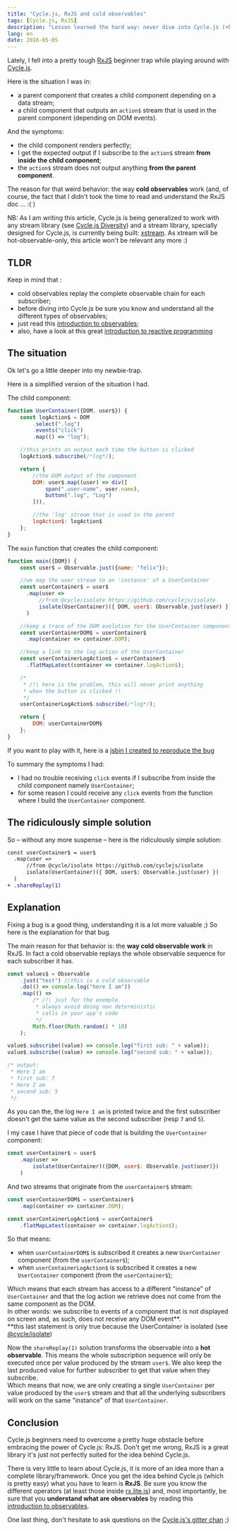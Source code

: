 ```yaml
---
title: "Cycle.js, RxJS and cold observables"
tags: [Cycle.js, RxJS]
description: "Lesson learned the hard way: never dive into Cycle.js (+RxJS) without understanding cold/hot observables"
lang: en
date: 2016-05-05
---
```


Lately, I fell into a pretty tough [RxJS](https://github.com/Reactive-Extensions/RxJS) beginner trap while playing around with [Cycle.js](http://cycle.js.org/).

Here is the situation I was in:

- a parent component that creates a child component depending on a data stream;
- a child component that outputs an `action$` stream that is used in the parent component (depending on DOM events).

And the symptoms:

- the child component renders perfectly;
- I get the expected output if I subscribe to the `action$` stream **from inside the child component**;
- the `action$` stream does not output anything **from the parent component**.

The reason for that weird behavior: the way **cold observables** work (and, of course, the fact that I didn't took the time to read and understand the RxJS doc ... :( )

NB: As I am writing this article, Cycle.js is being generalized to work with any stream library (see [Cycle.js Diversity](https://github.com/cyclejs/core/issues/196)) and a stream library, specially designed for Cycle.js, is currently being built: [xstream](http://staltz.com/why-we-built-xstream.html). As xtream will be hot-observable-only, this article won't be relevant any more :)

## TLDR

Keep in mind that :

- cold observables replay the complete observable chain for each subscriber;
- before diving into Cycle.js be sure you know and understand all the different types of observables;
- just read this [introduction to observables](http://reactivex.io/rxjs/manual/overview.html#subject);
- also, have a look at this great [introduction to reactive programming](https://gist.github.com/staltz/868e7e9bc2a7b8c1f754)

## The situation

Ok let's go a little deeper into my newbie-trap.

Here is a simplified version of the situation I had.

The child component:

```javascript
function UserContainer({DOM, user$}) {
    const logAction$ = DOM
        .select(".log")
        .events("click")
        .map(() => "log");

    //this prints an output each time the button is clicked
    logAction$.subscribe(/*log*/);

    return {
        //the DOM output of the component
        DOM: user$.map((user) => div([
            span(".user-name", user.name),
            button(".log", "Log")
        ])),

        //the 'log' stream that is used in the parent
        logAction$: logAction$
    };
}
```

The `main` function that creates the child component:

```javascript
function main({DOM}) {
    const user$ = Observable.just({name: "felix"});

    //we map the user stream to an 'instance' of a UserContainer
    const userContainer$ = user$
      .map(user =>
          //from @cycle/isolate https://github.com/cyclejs/isolate
          isolate(UserContainer)({ DOM, user$: Observable.just(user) })
      )

    //keep a trace of the DOM evolution for the UserContainer component
    const userContainerDOM$ = userContainer$
      .map(container => container.DOM);

    //keep a link to the log action of the UserContainer
    const userContainerLogAction$ = userContainer$
      .flatMapLatest(container => container.logAction$);

    /*
     * /!\ here is the problem, this will never print anything
     * when the button is clicked !!
     */
    userContainerLogAction$.subscribe(/*log*/);

    return {
        DOM: userContainerDOM$
    };
}
```

If you want to play with it, here is a [jsbin I created to reproduce the bug](https://jsbin.com/ropaqa/edit?js,console,output)

To summary the symptoms I had:

- I had no trouble receiving `click` events if I subscribe from inside the child component namely `UserContainer`;
- for some reason I could receive any `click` events from the function where I build the `UserContainer` component.

## The ridiculously simple solution

So – without any more suspense – here is the ridiculously simple solution:

```diff
const userContainer$ = user$
  .map(user =>
      //from @cycle/isolate https://github.com/cyclejs/isolate
      isolate(UserContainer)({ DOM, user$: Observable.just(user) })
  )
+ .shareReplay(1)
```

## Explanation

Fixing a bug is a good thing, understanding it is a lot more valuable ;) So here is the explanation for that bug.

The main reason for that behavior is: the **way cold observable work** in RxJS. In fact a cold observable replays the whole observable sequence for each subscriber it has.

```javascript
const values$ = Observable
    .just("test") //this is a cold observable
    .do(() => console.log("here I am"))
    .map(() =>
        /* /!\ just for the exemple.
         * always avoid doing non deterministic
         * calls in your app's code
         */
        Math.floor(Math.random() * 10)
    );

value$.subscribe((value) => console.log("first sub: " + value));
value$.subscribe((value) => console.log("second sub: " + value));

/* output:
 * Here I am
 * first sub: 7
 * Here I am
 * second sub: 5
 */
```

As you can the, the log `Here I am` is printed twice and the first subscriber doesn't get the same value as the second subscriber (resp `7` and `5`).

I my case I have that piece of code that is building the `UserContainer` component:

```javascript
const userContainer$ = user$
    .map(user =>
        isolate(UserContainer)({DOM, user$: Observable.just(user)})
    )
```

And two streams that originate from the `userContainer$` stream:

```javascript
const userContainerDOM$ = userContainer$
    .map(container => container.DOM);

const userContainerLogAction$ = userContainer$
    .flatMapLatest(container => container.logAction$);
```

So that means:

- when `userContainerDOM$` is subscribed it creates a new `UserContainer` component (from the `userContainer$`);
- when `userContainerLogAction$` is subscribed it creates a new `UserContainer` component (from the `userContainer$`);

Which means that each stream has access to a different "instance" of `UserContainer` and that the log action we retrieve does not come from the same component as the DOM.  
In other words: we subscribe to events of a component that is not displayed on screen and, as such, does not receive any DOM event\*\*.  
\*\*this last statement is only true because the UserContainer is isolated (see [@cycle/isolate](https://github.com/cyclejs/isolate))

Now the `shareReplay(1)` solution transforms the observable into a **hot observable**. This means the whole subscription sequence will only be executed once per value produced by the stream `user$`. We also keep the last produced value for further subscriber to get that value when they subscribe.  
Which means that now, we are only creating a single `UserContainer` per value produced by the `user$` stream and that all the underlying subscribers will work on the same "instance" of that `UserContainer`.

## Conclusion

Cycle.js beginners need to overcome a pretty huge obstacle before embracing the power of Cycle.js: RxJS. Don't get me wrong, RxJS is a great library it's just not perfectly suited for the idea behind Cycle.js.

There is very little to learn about Cycle.js, it is more of an idea more than a complete library/framework. Once you get the idea behind Cycle.js (which is pretty easy) what you have to learn is **RxJS**. Be sure you know the different operators (at least those inside [rx.lite.js](https://github.com/Reactive-Extensions/RxJS/blob/master/doc/libraries/lite/rx.lite.md)) and, most importantly, be sure that you **understand what are observables** by reading this [introduction to observables](http://reactivex.io/rxjs/manual/overview.html#subject).

One last thing, don't hesitate to ask questions on the [Cycle.js's gitter chan](https://gitter.im/cyclejs/core) ;)
